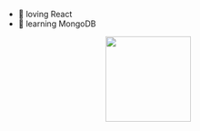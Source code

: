 - :telescope: loving React
- :seedling: learning MongoDB
<p align='center'>
  <img src="https://github-readme-stats.vercel.app/api?username=AshokJammu&theme=tokyonight&show_icons=true&count_private=true" height="150px"/>
  <img src="https://github-readme-stats.vercel.app/api/top-langs/?username=AshokJammu&theme=tokyonight" height="150px/>
</P>
